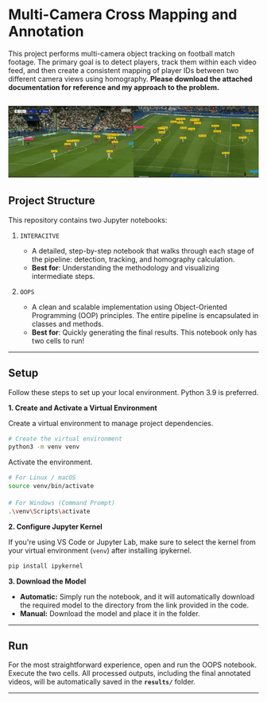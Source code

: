 
# Multi-Camera Cross Mapping and Annotation

This project performs multi-camera object tracking on football match footage. The primary goal is to detect players, track them within each video feed, and then create a consistent mapping of player IDs between two different camera views using homography. **Please download the attached documentation for reference and my approach to the problem.**

![til](./Result_Sample.gif)
-----

## Project Structure

This repository contains two  Jupyter notebooks:

1.  `INTERACITVE`

      * A detailed, step-by-step notebook that walks through each stage of the pipeline: detection, tracking, and homography calculation.
      * **Best for**: Understanding the methodology and visualizing intermediate steps.

2.  `OOPS`
      * A clean and scalable implementation using Object-Oriented Programming (OOP) principles. The entire pipeline is encapsulated in classes and methods.
      * **Best for**: Quickly generating the final results. This notebook only has two cells to run\!

-----

## Setup

Follow these steps to set up your local environment. Python 3.9 is preferred.

**1. Create and Activate a Virtual Environment**

Create a virtual environment to manage project dependencies.

```bash
# Create the virtual environment
python3 -m venv venv
```

Activate the environment.

```bash
# For Linux / macOS
source venv/bin/activate

# For Windows (Command Prompt)
.\venv\Scripts\activate
```

**2. Configure Jupyter Kernel**

If you're using VS Code or Jupyter Lab, make sure to select the kernel from your virtual environment (`venv`) after installing ipykernel. 

```bash
pip install ipykernel
```

**3. Download the Model**

  * **Automatic:** Simply run the notebook, and it will automatically download the required model to the directory from the link provided in the code.
  * **Manual:** Download the model and place it in the folder.

-----

## Run

  For the most straightforward experience, open and run the OOPS notebook.
  Execute the two cells.
  All processed outputs, including the final annotated videos, will be automatically saved in the **`results/`** folder.

-----
